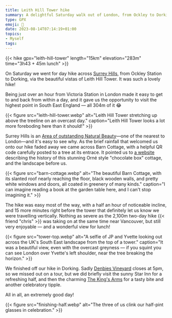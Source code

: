 ```yaml
---
title: Leith Hill Tower hike
summary: A delightful Saturday walk out of London, from Ockley to Dorking.
type: GPX
emoji: 🥾
date: 2023-08-14T07:14:19+01:00
topics:
- Myself
tags:
---
```


{{< hike gpx="leith-hill-tower" length="15km" elevation="283m" time="3h43 + 45m lunch" >}}

On Saturday we went for day hike across [Surrey Hills](https://surreyhills.org/), from Ockley Station to Dorking, via the beautiful vistas of Leith Hill Tower. It was such a lovely hike!

Being just over an hour from Victoria Station in London made it easy to get to and back from within a day, and it gave us the opportunity to visit the highest point in South East England — all 304m of it 😂

{{< figure src="leith-hill-tower.webp" alt="Leith Hill Tower stretching up above the treeline on an overcast day." caption="Leith Hill Tower looks a lot more foreboding here than it should!" >}}

Surrey Hills is an [Area of outstanding Natural Beauty](https://en.wikipedia.org/wiki/Area_of_Outstanding_Natural_Beauty)—one of the nearest to London—and it's easy to see why. As the brief rainfall that welcomed us onto our hike faded away we came across Barn Cottage, with a helpful QR code carefully posted to a tree at its entrace. It pointed us to [a website](https://www.macspeedee.com/barncottage/) describing the history of this stunning Orné style "chocolate box" cottage, and the landscape before us.

{{< figure src="barn-cottage.webp" alt="The beautiful Barn Cottage, with its slanted roof nearly reaching the floor, black wooden walls, and pretty white windows and doors, all coated in greenery of many kinds." caption="I can imagine reading a book at the garden table here, and I can't stop imagining it." >}}

The hike was easy most of the way, with a half an hour of noticeable incline, and 15 more minutes right before the tower that definitely let us know we were travelling vertically. Nothing as severe as the 2,100m two-day hike {{< friend "chris" >}} was taking on at the same time near Vancouver, but still very enjoyable — and a wonderful view for lunch!

{{< figure src="tower-top.webp" alt="A selfie of JP and Yvette looking out across the UK's South East landscape from the top of a tower." caption="It was a beautiful view, even with the overcast greyness — if you squint you can see London over Yvette's left shoulder, near the tree breaking the horizon." >}}

We finished off our hike in Dorking. Sadly [Denbies Vineyard](https://www.denbies.co.uk/) closes at 5pm, so we missed out on a tour, but we did briefly visit the sunny Star Inn for a refreshing half, and then the charming [The King's Arms](https://www.kingsarmsdorking.co.uk/) for a tasty bite and another celebratory tipple.

All in all, an extremely good day!

{{< figure src="finishing-half.webp" alt="The three of us clink our half-pint glasses in celebration." >}}
